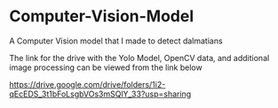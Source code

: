 # Computer-Vision-Model
A Computer Vision model that I made to detect dalmatians

The link for the drive with the Yolo Model, OpenCV data, and additional image processing can be viewed from the link below

https://drive.google.com/drive/folders/1i2-qEcEDS_3t1bFoLsgbVOs3mSQlY_33?usp=sharing


